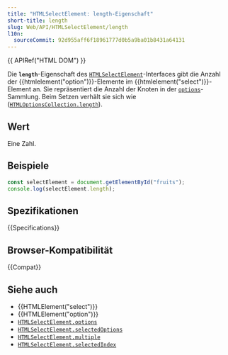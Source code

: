 ```yaml
---
title: "HTMLSelectElement: length-Eigenschaft"
short-title: length
slug: Web/API/HTMLSelectElement/length
l10n:
  sourceCommit: 92d955aff6f18961777d0b5a9ba01b8431a64131
---
```


{{ APIRef("HTML DOM") }}

Die **`length`**-Eigenschaft des [`HTMLSelectElement`](/de/docs/Web/API/HTMLSelectElement)-Interfaces gibt die Anzahl der {{htmlelement("option")}}-Elemente im {{htmlelement("select")}}-Element an. Sie repräsentiert die Anzahl der Knoten in der [`options`](/de/docs/Web/API/HTMLSelectElement/options)-Sammlung. Beim Setzen verhält sie sich wie ([`HTMLOptionsCollection.length`](/de/docs/Web/API/HTMLOptionsCollection/length)).

## Wert

Eine Zahl.

## Beispiele

```js
const selectElement = document.getElementById("fruits");
console.log(selectElement.length);
```

## Spezifikationen

{{Specifications}}

## Browser-Kompatibilität

{{Compat}}

## Siehe auch

- {{HTMLElement("select")}}
- {{HTMLElement("option")}}
- [`HTMLSelectElement.options`](/de/docs/Web/API/HTMLSelectElement/options)
- [`HTMLSelectElement.selectedOptions`](/de/docs/Web/API/HTMLSelectElement/selectedOptions)
- [`HTMLSelectElement.multiple`](/de/docs/Web/API/HTMLSelectElement/multiple)
- [`HTMLSelectElement.selectedIndex`](/de/docs/Web/API/HTMLSelectElement/selectedIndex)
